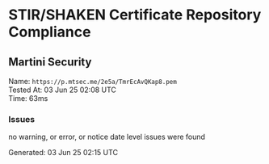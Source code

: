 # STIR/SHAKEN Certificate Repository Compliance

## Martini Security

Name: `https://p.mtsec.me/2e5a/TmrEcAvQKap8.pem`\
Tested At: 03 Jun 25 02:08 UTC\
Time: 63ms

### Issues

no warning, or error, or notice date level issues were found

Generated: 03 Jun 25 02:15 UTC